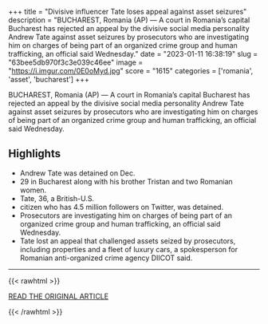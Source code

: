 +++
title = "Divisive influencer Tate loses appeal against asset seizures"
description = "BUCHAREST, Romania (AP) — A court in Romania’s capital Bucharest has rejected an appeal by the divisive social media personality Andrew Tate against asset seizures by prosecutors who are investigating him on charges of being part of an organized crime group and human trafficking, an official said Wednesday."
date = "2023-01-11 16:38:19"
slug = "63bee5db970f3c3e039c46ee"
image = "https://i.imgur.com/0E0oMyd.jpg"
score = "1615"
categories = ['romania', 'asset', 'bucharest']
+++

BUCHAREST, Romania (AP) — A court in Romania’s capital Bucharest has rejected an appeal by the divisive social media personality Andrew Tate against asset seizures by prosecutors who are investigating him on charges of being part of an organized crime group and human trafficking, an official said Wednesday.

## Highlights

- Andrew Tate was detained on Dec.
- 29 in Bucharest along with his brother Tristan and two Romanian women.
- Tate, 36, a British-U.S.
- citizen who has 4.5 million followers on Twitter, was detained.
- Prosecutors are investigating him on charges of being part of an organized crime group and human trafficking, an official said Wednesday.
- Tate lost an appeal that challenged assets seized by prosecutors, including properties and a fleet of luxury cars, a spokesperson for Romanian anti-organized crime agency DIICOT said.

---

{{< rawhtml >}}
  <p class="article-category">
    <a target="_blank" href="https://apnews.com/article/romania-bucharest-government-organized-crime-human-trafficking-6a9a310c11af183b7e70032aa941f4f5">READ THE ORIGINAL ARTICLE</a>
  </p>
{{< /rawhtml >}}
